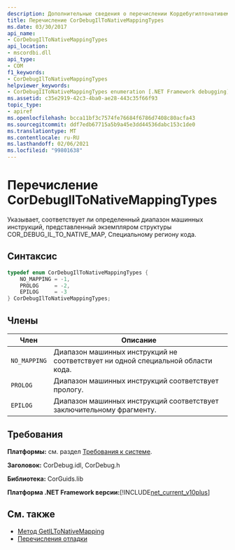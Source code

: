 ```yaml
---
description: Дополнительные сведения о перечислении Кордебугилтонативемаппингтипес
title: Перечисление CorDebugIlToNativeMappingTypes
ms.date: 03/30/2017
api_name:
- CorDebugIlToNativeMappingTypes
api_location:
- mscordbi.dll
api_type:
- COM
f1_keywords:
- CorDebugIlToNativeMappingTypes
helpviewer_keywords:
- CorDebugIIToNativeMappingTypes enumeration [.NET Framework debugging]
ms.assetid: c35e2919-42c3-4ba0-ae28-443c35f66f93
topic_type:
- apiref
ms.openlocfilehash: bcca11bf3c7574fe76684f6786d7408c80acfa43
ms.sourcegitcommit: ddf7edb67715a5b9a45e3dd44536dabc153c1de0
ms.translationtype: MT
ms.contentlocale: ru-RU
ms.lasthandoff: 02/06/2021
ms.locfileid: "99801638"
---
```

# <a name="cordebugiltonativemappingtypes-enumeration"></a>Перечисление CorDebugIlToNativeMappingTypes

Указывает, соответствует ли определенный диапазон машинных инструкций, представленный экземпляром структуры COR_DEBUG_IL_TO_NATIVE_MAP, Специальному региону кода.  
  
## <a name="syntax"></a>Синтаксис  
  
```cpp  
typedef enum CorDebugIlToNativeMappingTypes {  
    NO_MAPPING = -1,  
    PROLOG     = -2,  
    EPILOG     = -3  
} CorDebugIlToNativeMappingTypes;  
```  
  
## <a name="members"></a>Члены  
  
|Член|Описание|  
|------------|-----------------|  
|`NO_MAPPING`|Диапазон машинных инструкций не соответствует ни одной специальной области кода.|  
|`PROLOG`|Диапазон машинных инструкций соответствует прологу.|  
|`EPILOG`|Диапазон машинных инструкций соответствует заключительному фрагменту.|  
  
## <a name="requirements"></a>Требования  

 **Платформы:** см. раздел [Требования к системе](../../get-started/system-requirements.md).  
  
 **Заголовок:** CorDebug.idl, CorDebug.h  
  
 **Библиотека:** CorGuids.lib  
  
 **Платформа .NET Framework версии:**[!INCLUDE[net_current_v10plus](../../../../includes/net-current-v10plus-md.md)]  
  
## <a name="see-also"></a>См. также

- [Метод GetILToNativeMapping](icordebugcode-getiltonativemapping-method.md)
- [Перечисления отладки](debugging-enumerations.md)
